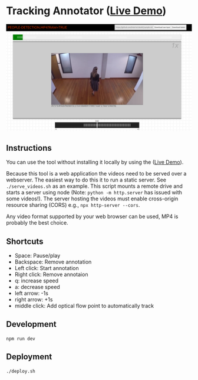 # Tracking Annotator ([Live Demo](https://jackdeadman.github.io/tracking-annotator/index.html))
![Screenshot](https://github.com/jackdeadman/tracking-annotator/raw/master/screenshot.png)

## Instructions
You can use the tool without installing it locally by using the ([Live Demo](https://jackdeadman.github.io/tracking-annotator/index.html)).

Because this tool is a web application the videos need to be served over a webserver. The easiest way to do this it to run a static server. See `./serve_videos.sh` as an example. This script mounts a remote drive and starts a server using node (Note: `python -m http.server` has issued with some videos!). The server hosting the videos must enable cross-origin resource sharing (CORS) e.g., `npx http-server --cors`.

Any video format supported by your web browser can be used, MP4 is probably the best choice.

## Shortcuts
- Space: Pause/play
- Backspace: Remove annotation
- Left click: Start annotation
- Right click: Remove annotaion
- q: increase speed
- a: decrease speed
- left arrow: -1s
- right arrow: +1s
- middle click: Add optical flow point to automatically track

## Development
```
npm run dev
```

## Deployment
```
./deploy.sh
```

